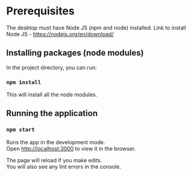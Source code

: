 # Prerequisites

The desktop must have Node JS (npm and node) installed.
Link to install Node JS - https://nodejs.org/en/download/

## Installing packages (node modules)

In the project directory, you can run:
### `npm install`

This will install all the node modules.

## Running the application

### `npm start`

Runs the app in the development mode.\
Open [http://localhost:3000](http://localhost:3000) to view it in the browser.

The page will reload if you make edits.\
You will also see any lint errors in the console.
